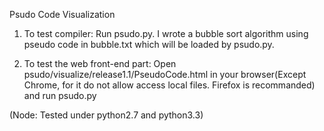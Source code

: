 Psudo Code Visualization

1. To test compiler:
Run psudo.py. I wrote a bubble sort algorithm using pseudo code in bubble.txt which will be loaded by psudo.py.

2. To test the web front-end part:
Open psudo/visualize/release1.1/PseudoCode.html in your browser(Except Chrome, for it do not allow access local files. Firefox is recommanded) and run psudo.py

(Node: Tested under python2.7 and python3.3)

